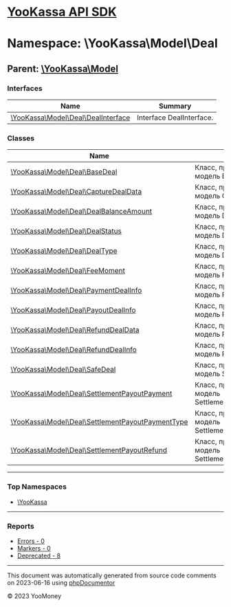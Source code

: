 # [YooKassa API SDK](../home.md)

# Namespace: \YooKassa\Model\Deal

## Parent: [\YooKassa\Model](../namespaces/yookassa-model.md)

### Interfaces

| Name | Summary |
| ---- | ------- |
| [\YooKassa\Model\Deal\DealInterface](../classes/YooKassa-Model-Deal-DealInterface.md) | Interface DealInterface. |

### Classes

| Name | Summary |
| ---- | ------- |
| [\YooKassa\Model\Deal\BaseDeal](../classes/YooKassa-Model-Deal-BaseDeal.md) | Класс, представляющий модель BaseDeal. |
| [\YooKassa\Model\Deal\CaptureDealData](../classes/YooKassa-Model-Deal-CaptureDealData.md) | Класс, представляющий модель CaptureDealData. |
| [\YooKassa\Model\Deal\DealBalanceAmount](../classes/YooKassa-Model-Deal-DealBalanceAmount.md) | Класс, представляющий модель DealBalanceAmount. |
| [\YooKassa\Model\Deal\DealStatus](../classes/YooKassa-Model-Deal-DealStatus.md) | Класс, представляющий модель DealStatus. |
| [\YooKassa\Model\Deal\DealType](../classes/YooKassa-Model-Deal-DealType.md) | Класс, представляющий модель DealType. |
| [\YooKassa\Model\Deal\FeeMoment](../classes/YooKassa-Model-Deal-FeeMoment.md) | Класс, представляющий модель FeeMoment. |
| [\YooKassa\Model\Deal\PaymentDealInfo](../classes/YooKassa-Model-Deal-PaymentDealInfo.md) | Класс, представляющий модель PaymentDealInfo. |
| [\YooKassa\Model\Deal\PayoutDealInfo](../classes/YooKassa-Model-Deal-PayoutDealInfo.md) | Класс, представляющий модель PayoutDealInfo. |
| [\YooKassa\Model\Deal\RefundDealData](../classes/YooKassa-Model-Deal-RefundDealData.md) | Класс, представляющий модель RefundDealData. |
| [\YooKassa\Model\Deal\RefundDealInfo](../classes/YooKassa-Model-Deal-RefundDealInfo.md) | Класс, представляющий модель RefundDealInfo. |
| [\YooKassa\Model\Deal\SafeDeal](../classes/YooKassa-Model-Deal-SafeDeal.md) | Класс, представляющий модель SafeDeal. |
| [\YooKassa\Model\Deal\SettlementPayoutPayment](../classes/YooKassa-Model-Deal-SettlementPayoutPayment.md) | Класс, представляющий модель SettlementPayoutPayment. |
| [\YooKassa\Model\Deal\SettlementPayoutPaymentType](../classes/YooKassa-Model-Deal-SettlementPayoutPaymentType.md) | Класс, представляющий модель SettlementPayoutPaymentType. |
| [\YooKassa\Model\Deal\SettlementPayoutRefund](../classes/YooKassa-Model-Deal-SettlementPayoutRefund.md) | Класс, представляющий модель SettlementPayoutRefund. |

---

### Top Namespaces

* [\YooKassa](../namespaces/yookassa.md)

---

### Reports
* [Errors - 0](../reports/errors.md)
* [Markers - 0](../reports/markers.md)
* [Deprecated - 8](../reports/deprecated.md)

---

This document was automatically generated from source code comments on 2023-06-16 using [phpDocumentor](http://www.phpdoc.org/)

&copy; 2023 YooMoney